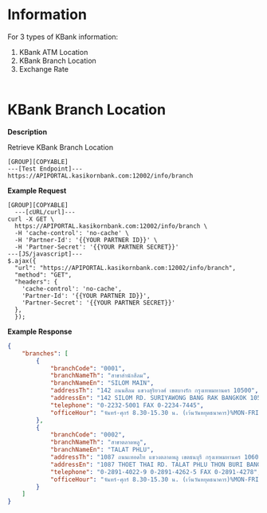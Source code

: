 ﻿# **Information**

For 3 types of KBank information:

1. KBank ATM Location
2. KBank Branch Location
3. Exchange Rate
   <br />
   <br />

# KBank Branch Location

**Description**

Retrieve KBank Branch Location

```
[GROUP][COPYABLE]
---[Test Endpoint]---
https://APIPORTAL.kasikornbank.com:12002/info/branch
```

**Example Request**

```
[GROUP][COPYABLE]
  ---[cURL/curl]---
curl -X GET \
  https://APIPORTAL.kasikornbank.com:12002/info/branch \
  -H 'cache-control': 'no-cache' \
  -H 'Partner-Id': '{{YOUR PARTNER ID}}' \
  -H 'Partner-Secret': '{{YOUR PARTNER SECRET}}'
---[JS/javascript]---
$.ajax({
  "url": "https://APIPORTAL.kasikornbank.com:12002/info/branch",
  "method": "GET",
  "headers": {
    'cache-control': 'no-cache',
    'Partner-Id': '{{YOUR PARTNER ID}}',
    'Partner-Secret': '{{YOUR PARTNER SECRET}}'
  },
  });
```

**Example Response**

```json
{
    "branches": [
        {
            "branchCode": "0001",
            "branchNameTh": "สาขาสำนักสีลม",
            "branchNameEn": "SILOM MAIN",
            "addressTh": "142 ถนนสีลม แขวงสุริยวงศ์ เขตบางรัก กรุงเทพมหานคร 10500",
            "addressEn": "142 SILOM RD. SURIYAWONG BANG RAK BANGKOK 10500",
            "telephone": "0-2232-5001 FAX 0-2234-7445",
            "officeHour": "จันทร์-ศุกร์ 8.30-15.30 น. (เว้นวันหยุดธนาคาร)%MON-FRI 08.30-15.30 HRS (EXCEPT BANK HOLIDAYS)"
        },
        {
            "branchCode": "0002",
            "branchNameTh": "สาขาตลาดพลู",
            "branchNameEn": "TALAT PHLU",
            "addressTh": "1087 ถนนเทอดไท แขวงตลาดพลู เขตธนบุรี กรุงเทพมหานคร 10600",
            "addressEn": "1087 THOET THAI RD. TALAT PHLU THON BURI BANGKOK 10600",
            "telephone": "0-2891-4022-9 0-2891-4262-5 FAX 0-2891-4278",
            "officeHour": "จันทร์-ศุกร์ 8.30-15.30 น. (เว้นวันหยุดธนาคาร)%MON-FRI 08.30-15.30 HRS (EXCEPT BANK HOLIDAYS)"
        }
    ]
}
```
